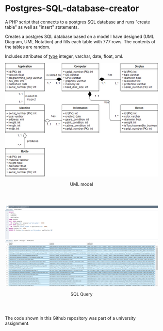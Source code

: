 # Postgres-SQL-database-creator
A PHP script that connects to a postgres SQL database and runs "create table" as well as "insert" statements.

Creates a postgres SQL database based on a model I have designed (UML Diagram, UML Notation) and fills each table with 777 rows. The contents of the tables are random. 

Includes attributes of [type](https://www.postgresql.org/docs/8.4/static/datatype.html) integer, varchar, date, float, xml.

![UML model](scr/uml.jpg?raw=true "UML model")
<p align="center">UML model</p>
<br><br>

![SQL Query](scr/query.jpg?raw=true "SQL Query")
<p align="center">SQL Query</p>
<br><br>

The code shown in this Github repository was part of a university assignment. 
